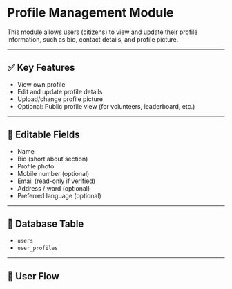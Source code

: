 # Profile Management Module

This module allows users (citizens) to view and update their profile information, such as bio, contact details, and profile picture.

---

## ✅ Key Features

- View own profile
- Edit and update profile details
- Upload/change profile picture
- Optional: Public profile view (for volunteers, leaderboard, etc.)

---

## 👤 Editable Fields

- Name
- Bio (short about section)
- Profile photo
- Mobile number (optional)
- Email (read-only if verified)
- Address / ward (optional)
- Preferred language (optional)

---

## 🧩 Database Table

- `users`  
- `user_profiles` 

---

## 🔄 User Flow


